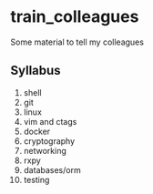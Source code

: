 # train_colleagues
Some material to tell my colleagues

## Syllabus
1. shell
2. git
3. linux
4. vim and ctags
5. docker
6. cryptography
7. networking
8. rxpy
9. databases/orm
10. testing
